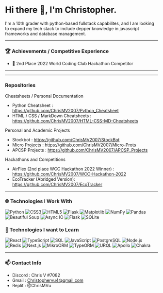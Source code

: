 # Hi there 👋, I'm Christopher.

I'm a 10th grader with python-based fullstack capabilites, and I am looking to expand my tech stack to include depper knowledge in javascript frameworks and database management.

<hr >

### 🏆 Achievements / Competitive Experience
- 🥈 2nd Place 2022 World Coding Club Hackathon Competitor

<hr />

<!--
### 📚 Working Experience / Formal Education
- Currently taking APCSP -->

<hr />

### Repositories

Cheatsheets / Personal Documentation
- Python Cheatsheet : https://github.com/ChrisMV2007/Python_Cheatsheet
- HTML / CSS / MarkDown Cheatsheets : https://github.com/ChrisMV2007/HTML-CSS-MD-Cheatsheets

Personal and Academic Projects
- Stockbot : https://github.com/ChrisMV2007/StockBot
- Micro Projects : https://github.com/ChrisMV2007/Micro-Prots
- APCSP Projects : https://github.com/ChrisMV2007/APCSP_Projects

Hackathons and Competitions
- AirFlex (2nd place WCC Hackathon 2022 Winner) : https://github.com/ChrisMV2007/WCC-Hackathon-2022 
- EcoTracker (Abridged Version): https://github.com/ChrisMV2007/EcoTracker

<hr />

### 🌐 Technologies I Work With
![Python](https://img.shields.io/badge/Python-%23FF0000.svg?style=for-the-badge&logo=python&logoColor=white)
![CSS3](https://img.shields.io/badge/CSS3-%23FF1800.svg?style=for-the-badge&logo=css3&logoColor=white)
![HTML5](https://img.shields.io/badge/HTML5-%23FF3000.svg?style=for-the-badge&logo=html5&logoColor=white)
![Flask](https://img.shields.io/badge/Flask-%23FF4700.svg?style=for-the-badge&logo=flask&logoColor=white)
![Matplotlib](https://img.shields.io/badge/Matplotlib-%23FF5F00.svg?style=for-the-badge&logo=matplotlib&logoColor=white)
![NumPy](https://img.shields.io/badge/NumPy-%23FF7700.svg?style=for-the-badge&logo=numpy&logoColor=white)
![Pandas](https://img.shields.io/badge/Pandas-%23FF8F00.svg?style=for-the-badge&logo=pandas&logoColor=white)
![Beautiful Soup](https://img.shields.io/badge/Beautiful%20Soup-%23FFA700.svg?style=for-the-badge&logo=beautifulsoup&logoColor=white)
![Async IO](https://img.shields.io/badge/Async%20IO-%23FFBF00.svg?style=for-the-badge&logo=python&logoColor=white)
![Flask](https://img.shields.io/badge/Flask-%23000.svg?style=for-the-badge&logo=flask&logoColor=white&color=%23FFCC33)
![SQLite](https://img.shields.io/badge/SQLite-%23003B57.svg?style=for-the-badge&logo=sqlite&logoColor=white&color=%23FFC200)

### 🚢 Technologies I want to Learn
![React](https://img.shields.io/badge/React-%2361DAFB.svg?style=for-the-badge&logo=react&logoColor=white&color=%23FFD700)
![TypeScript](https://img.shields.io/badge/TypeScript-%233178C6.svg?style=for-the-badge&logo=typescript&logoColor=white&color=%23FFF000)
![SQL](https://img.shields.io/badge/SQL-%2300f.svg?style=for-the-badge&logo=postgresql&logoColor=white&color=%23E3FF00)
![JavaScript](https://img.shields.io/badge/JavaScript-%23F7DF1E.svg?style=for-the-badge&logo=javascript&logoColor=black&color=%23C7FF00)
![PostgreSQL](https://img.shields.io/badge/PostgreSQL-%23316192.svg?style=for-the-badge&logo=postgresql&logoColor=white&color=%23ABFF00)
![Node.js](https://img.shields.io/badge/Node.js-%23339933.svg?style=for-the-badge&logo=node.js&logoColor=white&color=%238FFF00)
![Redis](https://img.shields.io/badge/Redis-%23DC382D.svg?style=for-the-badge&logo=redis&logoColor=white&color=%2373FF00)
![Next.js](https://img.shields.io/badge/Next.js-%23000000.svg?style=for-the-badge&logo=nextdotjs&logoColor=white&color=%2357FF00)
![MikroORM](https://img.shields.io/badge/MikroORM-%23F15B2A.svg?style=for-the-badge&logo=mikro-orm&logoColor=white&color=%231FFF00)
![TypeORM](https://img.shields.io/badge/TypeORM-%230E2F5A.svg?style=for-the-badge&logo=typeorm&logoColor=white&color=%2300FF1C)
![URQL](https://img.shields.io/badge/URQL-%23000000.svg?style=for-the-badge&logo=urql&logoColor=white&color=%2300FF38)
![Apollo](https://img.shields.io/badge/Apollo-%23333A41.svg?style=for-the-badge&logo=apollo-graphql&logoColor=white&color=%2300FF54)
![Chakra](https://img.shields.io/badge/Chakra-%23319791.svg?style=for-the-badge&logo=chakra-ui&logoColor=white&color=%2300FF70)

<hr />

### 📫 Contact Info
- Discord : Chris V #7082
- Gmail : Christophervu4@gmail.com
- Replit : @ChrisMVu
